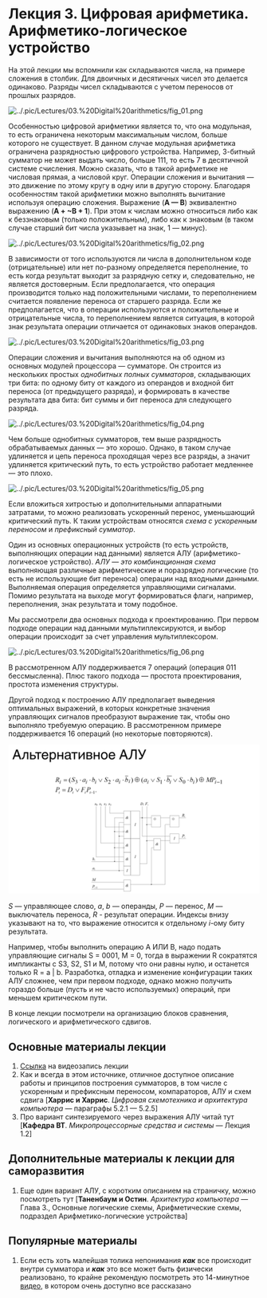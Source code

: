 # Лекция 3. Цифровая арифметика. Арифметико-логическое устройство

На этой лекции мы вспомнили как складываются числа, на примере сложения в столбик. Для двоичных и десятичных чисел это делается одинаково. Разряды чисел складываются с учетом переносов от прошлых разрядов.

![../.pic/Lectures/03.%20Digital%20arithmetics/fig_01.png](../.pic/Lectures/03.%20Digital%20arithmetics/fig_01.png)

Особенностью цифровой арифметики является то, что она модульная, то есть ограничена некоторым максимальным числом, больше которого не существует. В данном случае модульная арифметика ограничена разрядностью цифрового устройства. Например, 3-битный сумматор не может выдать число, больше 111, то есть 7 в десятичной системе счисления. Можно сказать, что в такой арифметике не числовая прямая, а числовой круг. Операции сложения и вычитания — это движение по этому кругу в одну или в другую сторону. Благодаря особенностям такой арифметики можно выполнять вычитание используя операцию сложения. Выражение (**A — B**) эквивалентно выражению (**A + ~B + 1**). При этом к числам можно относиться либо как к беззнаковым (только положительным), либо как к знаковым (в таком случае старший бит числа указывает на знак, 1 — минус).

![../.pic/Lectures/03.%20Digital%20arithmetics/fig_02.png](../.pic/Lectures/03.%20Digital%20arithmetics/fig_02.png)

В зависимости от того используются ли числа в дополнительном коде (отрицательные) или нет по-разному определяется переполнение, то есть когда результат выходит за разрядную сетку и, следовательно, не является достоверным. Если предполагается, что операция производится только над положительными числами, то переполнением считается появление переноса от старшего разряда. Если же предполагается, что в операции используются и положительные и отрицательные числа, то переполнением является ситуация, в которой знак результата операции отличается от одинаковых знаков операндов.

![../.pic/Lectures/03.%20Digital%20arithmetics/fig_03.png](../.pic/Lectures/03.%20Digital%20arithmetics/fig_03.png)

Операции сложения и вычитания выполняются на об одном из основных модулей процессора — сумматоре. Он строится из нескольких простых *однобитных полных сумматоров*, складывающих три бита: по одному биту от каждого из операндов и входной бит переноса (от предыдущего разряда), и формировать в качестве результата два бита: бит суммы и бит переноса для следующего разряда.

![../.pic/Lectures/03.%20Digital%20arithmetics/fig_04.png](../.pic/Lectures/03.%20Digital%20arithmetics/fig_04.png)

Чем больше однобитных сумматоров, тем выше разрядность обрабатываемых данных — это хорошо. Однако, в таком случае удлиняется и цепь переноса проходящая через все разряды, а значит удлиняется критический путь, то есть устройство работает медленнее — это плохо.

![../.pic/Lectures/03.%20Digital%20arithmetics/fig_05.png](../.pic/Lectures/03.%20Digital%20arithmetics/fig_05.png)

Если вложиться хитростью и дополнительными аппаратными затратами, то можно реализовать ускоренный перенос, уменьшающий критический путь. К таким устройствам относятся *схема с ускоренным переносом* и *префиксный сумматор*.

Один из основных операционных устройств (то есть устройств, выполняющих операции над данными) является АЛУ (арифметико-логическое устройство). *АЛУ — это комбинационная схема* выполняющая различные арифметические и поразрядно логические (то есть не использующие бит переноса) операции над входными данными. Выполняемая операция определяется управляющими сигналами. Помимо результата на выходе могут формироваться флаги, например, переполнения, знак результата и тому подобное.

Мы рассмотрели два основных подхода к проектированию. При первом подходе операции над данными мультиплексируются, и выбор операции происходит за счет управления мультиплексором.

![../.pic/Lectures/03.%20Digital%20arithmetics/fig_06.png](../.pic/Lectures/03.%20Digital%20arithmetics/fig_06.png)

В рассмотренном АЛУ поддерживается 7 операций (операция 011 бессмысленна). Плюс такого подхода — простота проектирования, простота изменения структуры.

Другой подход к построению АЛУ предполагает выведения оптимальных выражений, в которых конкретные значения управляющих сигналов преобразуют выражение так, чтобы оно выполняло требуемую операцию. В рассмотренном примере поддерживается 16 операций (но некоторые повторяются).

![../.pic/Lectures/03.%20Digital%20arithmetics/fig_02.png](../.pic/Lectures/03.%20Digital%20arithmetics/fig_08.png)

*S* — управляющее слово, *a*, *b* — операнды, *P* — перенос, *M* — выключатель переноса, *R* - результат операции. Индексы внизу указывают на то, что выражение относится к отдельному *i*-ому биту результата.

Например, чтобы выполнить операцию A ИЛИ B, надо подать управляющие сигналы S = 0001, M = 0, тогда в выражении R сократятся импликанты с S3, S2, S1 и M, потому что они равны нулю, и останется только R = a | b. Разработка, отладка и изменение конфигурации таких АЛУ сложнее, чем при первом подходе, однако можно получить гораздо больше (пусть и не часто используемых) операций, при меньшем критическом пути.

В конце лекции посмотрели на организацию блоков сравнения, логического и арифметического сдвигов.

## Основные материалы лекции

1. [Ссылка](https://www.youtube.com/watch?v=eXW6Q4jPkmQ) на видеозапись лекции
2. Как и всегда в этом источнике, отличное доступное описание работы и принципов построения сумматоров, в том числе с ускоренным и префиксным переносом, компараторов, АЛУ и схем сдвига [**Харрис и Харрис**. *Цифровая схемотехника и архитектура компьютера —* параграфы 5.2.1 — 5.2.5]
3. Про вариант синтезируемого через выражения АЛУ читай тут [**Кафедра ВТ**. *Микропроцессорные средства и системы* — Лекция 1.2]

## Дополнительные материалы к лекции для саморазвития

1. Еще один вариант АЛУ, с коротким описанием на страничку, можно посмотреть тут [**Таненбаум и Остин**. *Архитектура компьютера* — Глава 3., Основные логические схемы, Арифметические схемы, подраздел Арифметико-логические устройства]

## Популярные материалы

1. Если есть хоть малейшая толика непонимания ***как*** все происходит внутри сумматора и ***как*** это все может быть физически реализовано, то крайне рекомендую посмотреть это 14-минутное [видео](https://www.youtube.com/watch?v=YuSgZ173Utg), в котором очень доступно все рассказано
